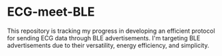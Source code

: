 # ECG-meet-BLE
This repository is tracking my progress in developing an efficient protocol for sending ECG data through BLE advertisements. I'm targeting BLE advertisements due to their versatility, energy efficiency, and simplicity.